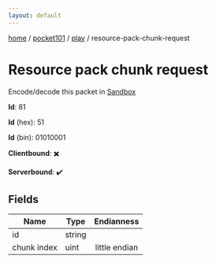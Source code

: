 ```yaml
---
layout: default
---
```


[home](/)  /  [pocket101](/protocol/pocket101)  /  [play](/protocol/pocket101/play)  /  resource-pack-chunk-request

# Resource pack chunk request

Encode/decode this packet in [Sandbox](../../../sandbox/pocket101#play.resource_pack_chunk_request)

**Id**: 81

**Id** (hex): 51

**Id** (bin): 01010001

**Clientbound**: ✖️

**Serverbound**: ✔️

## Fields

Name | Type | Endianness
---|---|:---:
id | string | 
chunk index | uint | little endian
